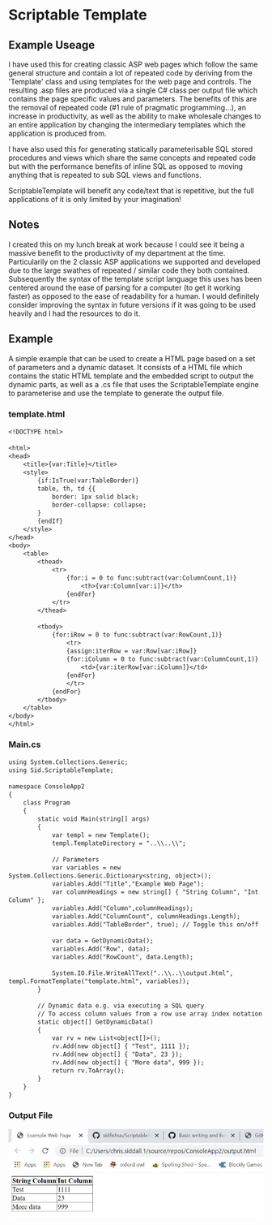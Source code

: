 # Scriptable Template

## Example Useage

I have used this for creating classic ASP web pages which follow the same general structure and contain a lot of repeated code by deriving from the 'Template' class and using templates for the web page and controls. The resulting .asp files are produced via a single C# class per output file which contains the page specific values and parameters. The benefits of this are the removal of repeated code (#1 rule of pragmatic programming...), an increase in productivity, as well as the ability to make wholesale changes to an entire application by changing the intermediary templates which the application is produced from.

I have also used this for generating statically parameterisable SQL stored procedures and views which share the same concepts and repeated code but with the performance benefits of inline SQL as opposed to moving anything that is repeated to sub SQL views and functions.

ScriptableTemplate will benefit any code/text that is repetitive, but the full applications of it is only limited by your imagination!

## Notes

I created this on my lunch break at work because I could see it being a massive benefit to the productivity of my department at the time. Particularily on the 2 classic ASP applications we supported and developed due to the large swathes of repeated / similar code they both contained. Subsequently the syntax of the template script language this uses has been centered around the ease of parsing for a computer (to get it working faster) as opposed to the ease of readability for a human. I would definitely consider improving the syntax in future versions if it was going to be used heavily and I had the resources to do it.

## Example

A simple example that can be used to create a HTML page based on a set of parameters and a dynamic dataset. It consists of a HTML file which contains the static HTML template and the embedded script to output the dynamic parts, as well as a .cs file that uses the ScriptableTemplate engine to parameterise and use the template to generate the output file.

### template.html

```
<!DOCTYPE html>

<html>
<head>
	<title>{var:Title}</title>
	<style>
		{if:IsTrue(var:TableBorder)}
		table, th, td {{
			border: 1px solid black;
			border-collapse: collapse;
		}
		{endIf}
	</style>
</head>
<body>
	<table>
		<thead>
			<tr>
				{for:i = 0 to func:subtract(var:ColumnCount,1)}
					<th>{var:Column[var:i]}</th>
				{endFor}
			</tr>
		</thead>

		<tbody>
			{for:iRow = 0 to func:subtract(var:RowCount,1)}
				<tr>
				{assign:iterRow = var:Row[var:iRow]}
				{for:iColumn = 0 to func:subtract(var:ColumnCount,1)}
					<td>{var:iterRow[var:iColumn]}</td>
				{endFor}
				</tr>
			{endFor}
		</tbody>
	</table>
</body>
</html>
```

### Main.cs

```
using System.Collections.Generic;
using Sid.ScriptableTemplate;

namespace ConsoleApp2
{
	class Program
	{
		static void Main(string[] args)
		{
			var templ = new Template();
			templ.TemplateDirectory = "..\\..\\";

			// Parameters
			var variables = new System.Collections.Generic.Dictionary<string, object>();
			variables.Add("Title","Example Web Page");
			var columnHeadings = new string[] { "String Column", "Int Column" };
			variables.Add("Column",columnHeadings);
			variables.Add("ColumnCount", columnHeadings.Length);
			variables.Add("TableBorder", true); // Toggle this on/off

			var data = GetDynamicData();
			variables.Add("Row", data);
			variables.Add("RowCount", data.Length);

			System.IO.File.WriteAllText("..\\..\\output.html", templ.FormatTemplate("template.html", variables));
		}

		// Dynamic data e.g. via executing a SQL query
		// To access column values from a row use array index notation
		static object[] GetDynamicData()
		{
			var rv = new List<object[]>();
			rv.Add(new object[] { "Test", 1111 });
			rv.Add(new object[] { "Data", 23 });
			rv.Add(new object[] { "More data", 999 });
			return rv.ToArray();
		}
	}
}
```

### Output File

![Output](output_html.jpg "Output HTML")

